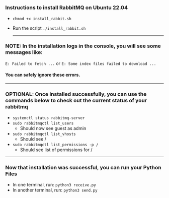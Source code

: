 ### Instructions to install RabbitMQ on Ubuntu 22.04

- `chmod +x install_rabbit.sh`
- Run the script `./install_rabbit.sh`

  <hr>

### NOTE: In the installation logs in the console, you will see some messages like:
`E: Failed to fetch ...` or `E: Some index files failed to download ...`
#### You can safely ignore these errors.

<hr>

### OPTIONAL: Once installed successfully, you can use the commands below to check out the current status of your rabbitmq

- `systemctl status rabbitmq-server`
- `sudo rabbitmqctl list_users`
  - Should now see guest as admin
- `sudo rabbitmqctl list_vhosts`
  - Should see /
- `sudo rabbitmqctl list_permissions -p /`
  - Should see list of permissions for /

<hr>

### Now that installation was successful, you can run your Python Files

- In one terminal, run: `python3 receive.py`
- In another terminal, run: `python3 send.py`
